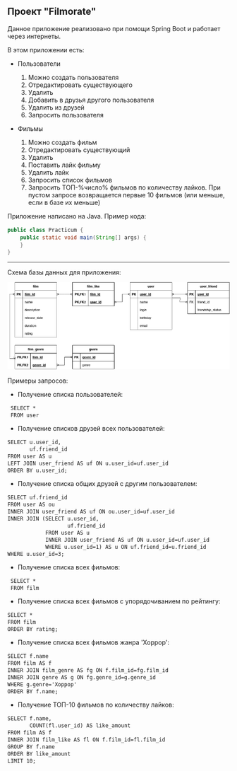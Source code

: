 ## Проект "Filmorate"

Данное приложение реализовано при помощи Spring Boot и работает через интернеты.

В этом приложении есть:

* Пользователи
  1. Можно создать пользователя
  2. Отредактировать существующего
  3. Удалить
  4. Добавить в друзья другого пользователя
  5. Удалить из друзей
  6. Запросить пользователя

* Фильмы
    1. Можно создать фильм
    2. Отредактировать существующий
    3. Удалить
    4. Поставить лайк фильму
    5. Удалить лайк
    6. Запросить список фильмов
    7. Запросить ТОП-%число% фильмов по количеству лайков. При пустом запросе возвращается первые 10 фильмов (или меньше, если в базе их меньше)


Приложение написано на Java. Пример кода:
```java
public class Practicum {
    public static void main(String[] args) {
    }
}
```
------
Схема базы данных для приложения:

![](DBDiagram.drawio.png)

Примеры запросов:

* Получение списка пользователей:
```
 SELECT *
 FROM user
```

* Получение списков друзей всех пользователей:
```
SELECT u.user_id,
       uf.friend_id
FROM user AS u
LEFT JOIN user_friend AS uf ON u.user_id=uf.user_id
ORDER BY u.user_id;
```

* Получение списка общих друзей с другим пользователем:
```
SELECT uf.friend_id
FROM user AS ou
INNER JOIN user_friend AS uf ON ou.user_id=uf.user_id
INNER JOIN (SELECT u.user_id,
                   uf.friend_id
            FROM user AS u
            INNER JOIN user_friend AS uf ON u.user_id=uf.user_id
            WHERE u.user_id=1) AS u ON uf.friend_id=u.friend_id
WHERE u.user_id=3;
```

* Получение списка всех фильмов:
```
 SELECT *
 FROM film
```

* Получение списка всех фильмов с упорядочиванием по рейтингу:
```
SELECT *
FROM film
ORDER BY rating;
```

* Получение списка всех фильмов жанра 'Хоррор':
```
SELECT f.name
FROM film AS f
INNER JOIN film_genre AS fg ON f.film_id=fg.film_id
INNER JOIN genre AS g ON fg.genre_id=g.genre_id
WHERE g.genre='Хоррор'
ORDER BY f.name;
```

* Получение ТОП-10 фильмов по количеству лайков:
```
SELECT f.name,
       COUNT(fl.user_id) AS like_amount
FROM film AS f
INNER JOIN film_like AS fl ON f.film_id=fl.film_id
GROUP BY f.name
ORDER BY like_amount
LIMIT 10;
```